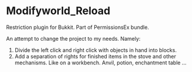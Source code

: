 # Modifyworld_Reload
Restriction plugin for Bukkit. Part of PermissionsEx bundle.

An attempt to change the project to my needs.
Namely:
1. Divide the left click and right click with objects in hand into blocks.
2. Add a separation of rights for finished items in the stove and other mechanisms. Like on a workbench. Anvil, potion, enchantment table ...
